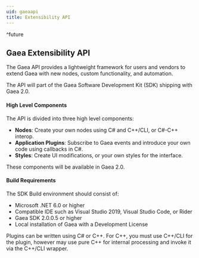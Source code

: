 ```yaml
---
uid: gaeaapi
title: Extensibility API
---
```

^future

## Gaea Extensibility API

The Gaea API provides a lightweight framework for users and vendors to extend Gaea with new nodes, custom functionality, and automation.

The API will part of the Gaea Software Development Kit (SDK) shipping with Gaea 2.0.

#### High Level Components

The API is divided into three high level components:
- **Nodes**: Create your own nodes using C# and C++/CLI, or C#-C++ interop.
- **Application Plugins**: Subscribe to Gaea events and introduce your own code using callbacks in C#.
- **Styles**: Create UI modifications, or your own styles for the interface.

These components will be available in Gaea 2.0.

#### Build Requirements

The SDK Build environment should consist of:

- Microsoft .NET 6.0 or higher
- Compatible IDE such as Visual Studio 2019, Visual Studio Code, or Rider
- Gaea SDK 2.0.0.5 or higher
- Local installation of Gaea with a Development License

Plugins can be written using C# or C++. For C++, you must use C++/CLI for the plugin, however may use pure C++ for internal processing and invoke it via the C++/CLI wrapper.